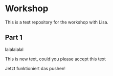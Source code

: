 # Workshop
This is a test repository for the workshop with Lisa.

## Part 1

lalalalalal

This is new text, could you please accept this text


Jetzt funktioniert das pushen!

